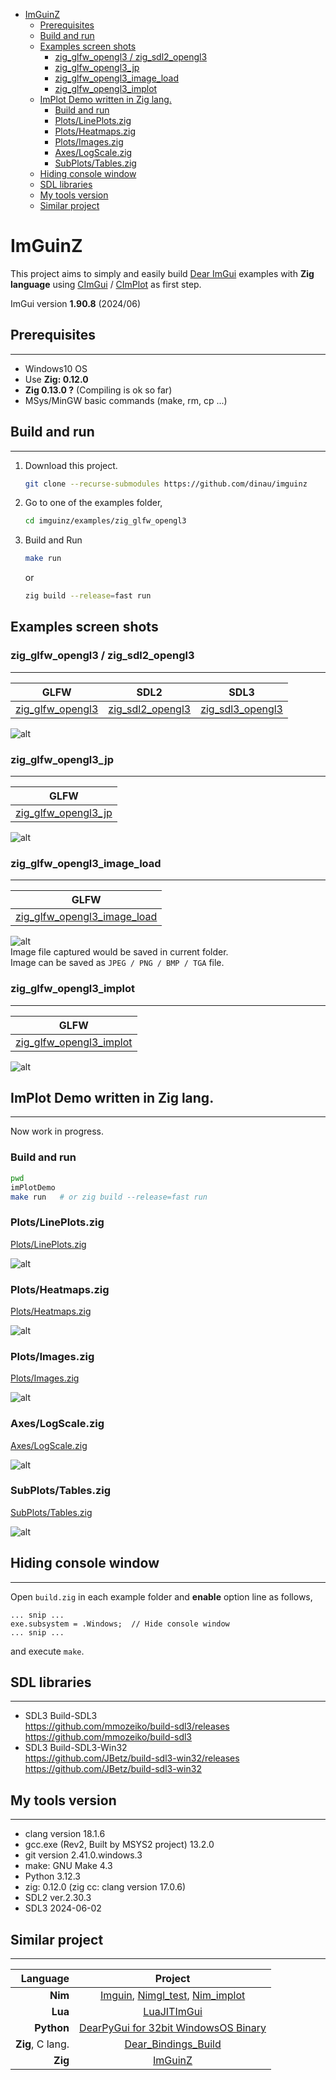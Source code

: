 <!-- START doctoc generated TOC please keep comment here to allow auto update -->
<!-- DON'T EDIT THIS SECTION, INSTEAD RE-RUN doctoc TO UPDATE -->

- [ImGuinZ](#imguinz)
  - [Prerequisites](#prerequisites)
  - [Build and run](#build-and-run)
  - [Examples screen shots](#examples-screen-shots)
    - [zig_glfw_opengl3 / zig_sdl2_opengl3](#zig_glfw_opengl3--zig_sdl2_opengl3)
    - [zig_glfw_opengl3_jp](#zig_glfw_opengl3_jp)
    - [zig_glfw_opengl3_image_load](#zig_glfw_opengl3_image_load)
    - [zig_glfw_opengl3_implot](#zig_glfw_opengl3_implot)
  - [ImPlot Demo written in Zig lang.](#implot-demo-written-in-zig-lang)
    - [Build and run](#build-and-run-1)
    - [Plots/LinePlots.zig](#plotslineplotszig)
    - [Plots/Heatmaps.zig](#plotsheatmapszig)
    - [Plots/Images.zig](#plotsimageszig)
    - [Axes/LogScale.zig](#axeslogscalezig)
    - [SubPlots/Tables.zig](#subplotstableszig)
  - [Hiding console window](#hiding-console-window)
  - [SDL libraries](#sdl-libraries)
  - [My tools version](#my-tools-version)
  - [Similar project](#similar-project)

<!-- END doctoc generated TOC please keep comment here to allow auto update -->

# ImGuinZ

This project aims to simply and easily build [Dear ImGui](https://githubcom/ocornut/imgui) examples with **Zig language** using [CImGui](https://github.com/cimgui/cimgui) / [CImPlot](https://github.com/cimgui/cimplot)  as first step.

ImGui version **1.90.8** (2024/06)

## Prerequisites

---

- Windows10 OS
- Use **Zig: 0.12.0** 
- **Zig 0.13.0 ?** (Compiling is ok so far)
- MSys/MinGW basic commands (make, rm, cp ...)

## Build and run

---

1. Download this project.

   ```sh
   git clone --recurse-submodules https://github.com/dinau/imguinz
   ```
1. Go to one of the examples folder,

   ```sh
   cd imguinz/examples/zig_glfw_opengl3
   ```

1. Build and Run 

   ```sh
   make run                
   ```

   or 

   ```sh
   zig build --release=fast run
   ```

## Examples screen shots 

### zig_glfw_opengl3 / zig_sdl2_opengl3

---

|                                          GLFW |                                          SDL2 |                                          SDL3 |
|:---------------------------------------------:|:---------------------------------------------:|:---------------------------------------------:|
| [zig_glfw_opengl3](examples/zig_glfw_opengl3) | [zig_sdl2_opengl3](examples/zig_sdl2_opengl3) | [zig_sdl3_opengl3](examples/zig_sdl3_opengl3) |


![alt](img/zig_glfw_opengl3.png)

### zig_glfw_opengl3_jp

---

|                                        GLFW |
|:-------------------------------------------:|
| [zig_glfw_opengl3_jp](examples/zig_glfw_opengl3_jp) |

![alt](img/zig_glfw_opengl3_jp.png)


### zig_glfw_opengl3_image_load

---

|                                                                GLFW |
|:-------------------------------------------------------------------:|
| [zig_glfw_opengl3_image_load](examples/zig_glfw_opengl3_image_load) |

![alt](img/zig_glfw_opengl3_image_load.png)  
Image file captured would be saved in current folder.  
Image can be saved as `JPEG / PNG / BMP / TGA` file.

### zig_glfw_opengl3_implot

---

|                                        GLFW |
|:-------------------------------------------:|
| [zig_glfw_opengl3_implot](examples/zig_glfw_opengl3_implot) |

![alt](img/zig_glfw_opengl3_implot.png)

## ImPlot Demo written in Zig lang.

---

Now work in progress.


### Build and run

```sh
pwd
imPlotDemo
make run   # or zig build --release=fast run
```

### Plots/LinePlots.zig

[Plots/LinePlots.zig](examples/imPlotDemo/src/plots/LinePlots.zig)

![alt](examples/imPlotDemo/img/LinePlots.png)

### Plots/Heatmaps.zig

[Plots/Heatmaps.zig](examples/imPlotDemo/src/plots/Heatmaps.zig)

![alt](examples/imPlotDemo/img/Heatmaps.png)

### Plots/Images.zig

[Plots/Images.zig](examples/imPlotDemo/src/plots/Images.zig)

![alt](examples/imPlotDemo/img/Images.png)

### Axes/LogScale.zig

[Axes/LogScale.zig](examples/imPlotDemo/src/axes/LogScale.zig)

![alt](examples/imPlotDemo/img/LogScale.png)

### SubPlots/Tables.zig

[SubPlots/Tables.zig](examples/imPlotDemo/src/subplots/Tables.zig)

![alt](examples/imPlotDemo/img/Tables.png)



## Hiding console window

---

Open `build.zig` in each example folder and **enable** option line as follows,

  ```zig
  ... snip ...
  exe.subsystem = .Windows;  // Hide console window
  ... snip ...
  ```

  and execute `make`.

## SDL libraries

---

- SDL3  Build-SDL3  
https://github.com/mmozeiko/build-sdl3/releases  
https://github.com/mmozeiko/build-sdl3
- SDL3 Build-SDL3-Win32  
https://github.com/JBetz/build-sdl3-win32/releases  
https://github.com/JBetz/build-sdl3-win32

## My tools version

---

- clang version 18.1.6
- gcc.exe (Rev2, Built by MSYS2 project) 13.2.0
- git version 2.41.0.windows.3
- make: GNU Make 4.3
- Python 3.12.3
- zig: 0.12.0 (zig cc: clang version 17.0.6)
- SDL2 ver.2.30.3
- SDL3 2024-06-02

## Similar project

---

| Language             | Project                                                                                                                                         |
| -------------------: | :----------------------------------------------------------------:                                                                              |
| **Nim**              | [Imguin](https://github.com/dinau/imguin), [Nimgl_test](https://github.com/dinau/nimgl_test), [Nim_implot](https://github.com/dinau/nim_implot) |
| **Lua**              | [LuaJITImGui](https://github.com/dinau/luajitimgui)                                                                                             |
| **Python**           | [DearPyGui for 32bit WindowsOS Binary](https://github.com/dinau/DearPyGui32/tree/win32)                                                         |
| **Zig**, C lang.     | [Dear_Bindings_Build](https://github.com/dinau/dear_bindings_build)                                                                             |
| **Zig**              | [ImGuinZ](https://github.com/dinau/imguinz)                                                                                         |
